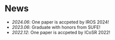 # News

- _2024.06_: One paper is accpeted by IROS 2024!
- _2023.06_: Graduate with honors from SUFE!
- _2022.12_: One paper is accpeted by ICoSR 2022!
